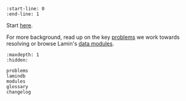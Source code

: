```{include} ../README.md
:start-line: 0
:end-line: 1
```

Start [here](/guide/index.md).

For more background, read up on the key [problems](problems) we work towards resolving or browse Lamin's [data modules](modules).

```{toctree}
:maxdepth: 1
:hidden:

problems
lamindb
modules
glossary
changelog
```
